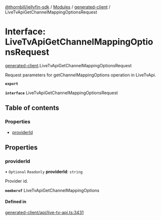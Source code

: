 [@thornbill/jellyfin-sdk](../README.md) / [Modules](../modules.md) / [generated-client](../modules/generated_client.md) / LiveTvApiGetChannelMappingOptionsRequest

# Interface: LiveTvApiGetChannelMappingOptionsRequest

[generated-client](../modules/generated_client.md).LiveTvApiGetChannelMappingOptionsRequest

Request parameters for getChannelMappingOptions operation in LiveTvApi.

**`export`**

**`interface`** LiveTvApiGetChannelMappingOptionsRequest

## Table of contents

### Properties

- [providerId](generated_client.LiveTvApiGetChannelMappingOptionsRequest.md#providerid)

## Properties

### providerId

• `Optional` `Readonly` **providerId**: `string`

Provider id.

**`memberof`** LiveTvApiGetChannelMappingOptions

#### Defined in

[generated-client/api/live-tv-api.ts:3431](https://github.com/jellyfin/jellyfin-sdk-typescript/blob/fa599ae/src/generated-client/api/live-tv-api.ts#L3431)

